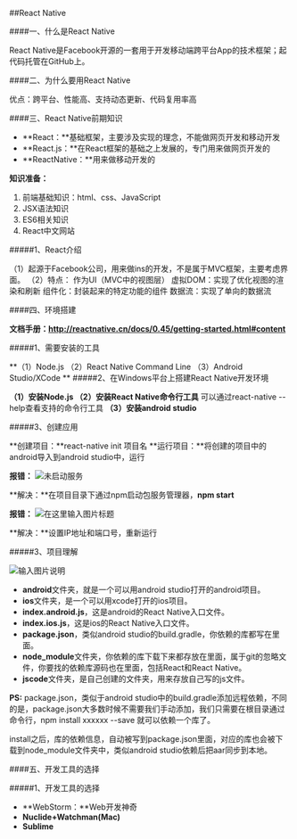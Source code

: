 ##React Native

####一、什么是React Native

React Native是Facebook开源的一套用于开发移动端跨平台App的技术框架；起代码托管在GitHub上。

####二、为什么要用React Native

优点：跨平台、性能高、支持动态更新、代码复用率高

####三、React Native前期知识

- **React：**基础框架，主要涉及实现的理念，不能做网页开发和移动开发
- **React.js：**在React框架的基础之上发展的，专门用来做网页开发的
- **ReactNative：**用来做移动开发的


**知识准备：**
1. 前端基础知识：html、css、JavaScript
2. JSX语法知识
3. ES6相关知识
4. React中文网站



#####1、React介绍

（1）起源于Facebook公司，用来做ins的开发，不是属于MVC框架，主要考虑界面。
（2）特点：
             作为UI（MVC中的视图层）
             虚拟DOM：实现了优化视图的渲染和刷新
             组件化：封装起来的特定功能的组件
             数据流：实现了单向的数据流

####四、环境搭建

**文档手册：http://reactnative.cn/docs/0.45/getting-started.html#content**

#####1、需要安装的工具

**（1）Node.js
   （2）React Native Command Line
   （3）Android Studio/XCode
   **
#####2、在Windows平台上搭建React Native开发环境

**（1）安装Node.js
   （2）安装React Native命令行工具**
   可以通过react-native --help查看支持的命令行工具
   **（3）安装android studio**

#####3、创建应用

**创建项目：**react-native init 项目名
**运行项目：**将创建的项目中的android导入到android studio中，运行

**报错：**
![未启动服务](https://git.oschina.net/uploads/images/2017/0629/102646_a56ef2c1_684224.jpeg "在这里输入图片标题")

**解决：**在项目目录下通过npm启动包服务管理器，**npm start**

**报错：**
![](https://git.oschina.net/uploads/images/2017/0629/102934_6d6b17f7_684224.jpeg "在这里输入图片标题")

**解决：**设置IP地址和端口号，重新运行


#####3、项目理解

![输入图片说明](https://git.oschina.net/uploads/images/2017/0629/151421_f80f10e0_684224.png "在这里输入图片标题")
- **android**文件夹，就是一个可以用android studio打开的android项目。
- **ios**文件夹，是一个可以用xcode打开的ios项目。
- **index.android.js**，这是android的React Native入口文件。
- **index.ios.js**，这是ios的React Native入口文件。
- **package.json**，类似android studio的build.gradle，你依赖的库都写在里面。
- **node_module**文件夹，你依赖的库下载下来都存放在里面，属于git的忽略文件，你要找的依赖库源码也在里面，包括React和React Native。
- **jscode**文件夹，是自己创建的文件夹，用来存放自己写的js文件。

**PS:**
package.json，类似于android studio中的build.gradle添加远程依赖，不同的是，package.json大多数时候不需要我们手动添加，我们只需要在根目录通过命令行，npm install xxxxxx --save 就可以依赖一个库了。

install之后，库的依赖信息，自动被写到package.json里面，对应的库也会被下载到node_module文件夹中，类似android studio依赖后把aar同步到本地。


####五、开发工具的选择

#####1、开发工具的选择
- **WebStorm：**Web开发神奇
- **Nuclide+Watchman(Mac)**
- **Sublime**



